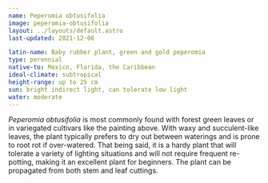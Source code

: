 ```yaml
---
name: Peperomia obtusifolia 
image: peperomia-obtusifolia 
layout: ../layouts/default.astro
last-updated: 2021-12-06

latin-name: Baby rubber plant, green and gold peperomia
type: perennial 
native-to: Mexico, Florida, the Caribbean
ideal-climate: subtropical
height-range: up to 25 cm
sun: bright indirect light, can tolerate low light
water: moderate
---
```


*Peperomia obtusifolia* is most commonly found with forest green leaves or in variegated cultivars
like the painting above. With waxy and succulent-like leaves, the plant typically prefers to dry out
between waterings and is prone to root rot if over-watered. That being said, it is a hardy plant that
will tolerate a variety of lighting situations and will not require frequent re-potting, making it
an excellent plant for beginners. The plant can be propagated from both stem and leaf cuttings. 

